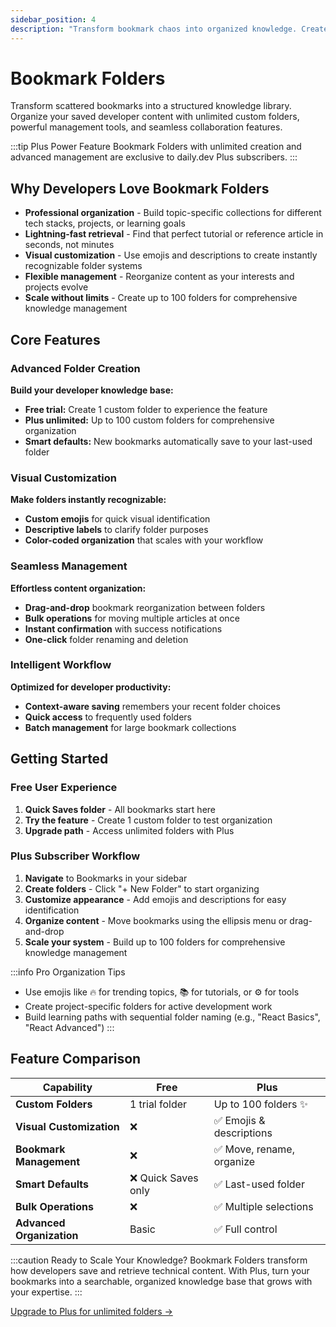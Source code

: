 ```yaml
---
sidebar_position: 4
description: "Transform bookmark chaos into organized knowledge. Create unlimited custom folders with descriptions and emojis. Build your personal developer library with Plus."
---
```


# Bookmark Folders

Transform scattered bookmarks into a structured knowledge library. Organize your saved developer content with unlimited custom folders, powerful management tools, and seamless collaboration features.

:::tip Plus Power Feature
Bookmark Folders with unlimited creation and advanced management are exclusive to daily.dev Plus subscribers.
:::  

## Why Developers Love Bookmark Folders

- **Professional organization** - Build topic-specific collections for different tech stacks, projects, or learning goals
- **Lightning-fast retrieval** - Find that perfect tutorial or reference article in seconds, not minutes
- **Visual customization** - Use emojis and descriptions to create instantly recognizable folder systems
- **Flexible management** - Reorganize content as your interests and projects evolve
- **Scale without limits** - Create up to 100 folders for comprehensive knowledge management  

## Core Features

### Advanced Folder Creation
**Build your developer knowledge base:**
- **Free trial:** Create 1 custom folder to experience the feature
- **Plus unlimited:** Up to 100 custom folders for comprehensive organization
- **Smart defaults:** New bookmarks automatically save to your last-used folder

### Visual Customization
**Make folders instantly recognizable:**
- **Custom emojis** for quick visual identification
- **Descriptive labels** to clarify folder purposes
- **Color-coded organization** that scales with your workflow

### Seamless Management
**Effortless content organization:**
- **Drag-and-drop** bookmark reorganization between folders
- **Bulk operations** for moving multiple articles at once
- **Instant confirmation** with success notifications
- **One-click** folder renaming and deletion

### Intelligent Workflow
**Optimized for developer productivity:**
- **Context-aware saving** remembers your recent folder choices
- **Quick access** to frequently used folders
- **Batch management** for large bookmark collections  

## Getting Started

### Free User Experience
1. **Quick Saves folder** - All bookmarks start here
2. **Try the feature** - Create 1 custom folder to test organization
3. **Upgrade path** - Access unlimited folders with Plus

### Plus Subscriber Workflow
1. **Navigate** to Bookmarks in your sidebar
2. **Create folders** - Click "+ New Folder" to start organizing
3. **Customize appearance** - Add emojis and descriptions for easy identification
4. **Organize content** - Move bookmarks using the ellipsis menu or drag-and-drop
5. **Scale your system** - Build up to 100 folders for comprehensive knowledge management

:::info Pro Organization Tips
- Use emojis like 🔥 for trending topics, 📚 for tutorials, or ⚙️ for tools
- Create project-specific folders for active development work
- Build learning paths with sequential folder naming (e.g., "React Basics", "React Advanced")
:::  

## Feature Comparison

| Capability | Free | Plus |
|------------|------|------|
| **Custom Folders** | 1 trial folder | Up to 100 folders ✨ |
| **Visual Customization** | ❌ | ✅ Emojis & descriptions |
| **Bookmark Management** | ❌ | ✅ Move, rename, organize |
| **Smart Defaults** | ❌ Quick Saves only | ✅ Last-used folder |
| **Bulk Operations** | ❌ | ✅ Multiple selections |
| **Advanced Organization** | Basic | ✅ Full control |

:::caution Ready to Scale Your Knowledge?
Bookmark Folders transform how developers save and retrieve technical content. With Plus, turn your bookmarks into a searchable, organized knowledge base that grows with your expertise.
:::

[Upgrade to Plus for unlimited folders →](https://app.daily.dev/plus)